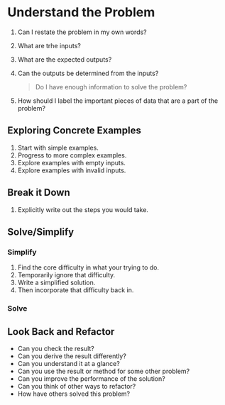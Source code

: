 # Understand the Problem

1. Can I restate the problem in my own words?
2. What are trhe inputs?
3. What are the expected outputs?
4. Can the outputs be determined from the inputs?

    > Do I have enough information to solve the problem?

5. How should I label the important pieces of data that are a part of the problem?

## Exploring Concrete Examples

1. Start with simple examples.
2. Progress to more complex examples.
3. Explore examples with empty inputs.
4. Explore examples with invalid inputs.

## Break it Down

1. Explicitly write out the steps you would take.

## Solve/Simplify

### Simplify

1. Find the core difficulty in what your trying to do.
2. Temporarily ignore that difficulty.
3. Write a simplified solution.
4. Then incorporate that difficulty back in.

### Solve

## Look Back and Refactor

- Can you check the result?
- Can you derive the result differently?
- Can you understand it at a glance?
- Can you use the result or method for some other problem?
- Can you improve the performance of the solution?
- Can you think of other ways to refactor?
- How have others solved this problem?

